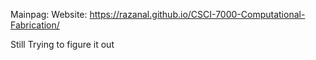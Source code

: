 Mainpag: Website: https://razanal.github.io/CSCI-7000-Computational-Fabrication/

Still Trying to figure it out 
